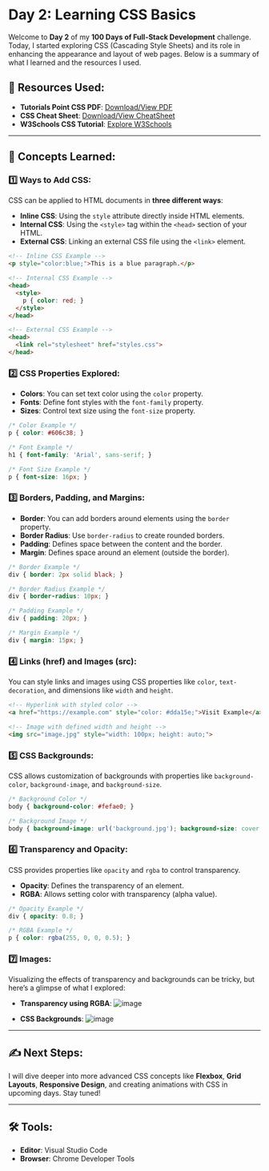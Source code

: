 # Day 2: **Learning CSS Basics**

Welcome to **Day 2** of my **100 Days of Full-Stack Development** challenge. Today, I started exploring CSS (Cascading Style Sheets) and its role in enhancing the appearance and layout of web pages. Below is a summary of what I learned and the resources I used. 

## 📘 **Resources Used**:
- **Tutorials Point CSS PDF**: [Download/View PDF](https://github.com/AnubhavChaturvedi-GitHub/AnubhavChaturvedi-GitHub/blob/main/Full-Stack%20100%20Days/Day%202/css_tutorial.pdf)
- **CSS Cheat Sheet**: [Download/View CheatSheet](https://github.com/AnubhavChaturvedi-GitHub/AnubhavChaturvedi-GitHub/blob/main/Full-Stack%20100%20Days/Day%202/css-cheatsheet.pdf)
- **W3Schools CSS Tutorial**: [Explore W3Schools](https://www.w3schools.com/html/html_css.asp)

---

## 🧠 **Concepts Learned**:

### 1️⃣ **Ways to Add CSS**:
CSS can be applied to HTML documents in **three different ways**:
- **Inline CSS**: Using the `style` attribute directly inside HTML elements.
- **Internal CSS**: Using the `<style>` tag within the `<head>` section of your HTML.
- **External CSS**: Linking an external CSS file using the `<link>` element.

```html
<!-- Inline CSS Example -->
<p style="color:blue;">This is a blue paragraph.</p>

<!-- Internal CSS Example -->
<head>
  <style>
    p { color: red; }
  </style>
</head>

<!-- External CSS Example -->
<head>
  <link rel="stylesheet" href="styles.css">
</head>
```

### 2️⃣ **CSS Properties Explored**:

- **Colors**: You can set text color using the `color` property.
- **Fonts**: Define font styles with the `font-family` property.
- **Sizes**: Control text size using the `font-size` property.

```css
/* Color Example */
p { color: #606c38; }

/* Font Example */
h1 { font-family: 'Arial', sans-serif; }

/* Font Size Example */
p { font-size: 16px; }
```

### 3️⃣ **Borders, Padding, and Margins**:

- **Border**: You can add borders around elements using the `border` property.
- **Border Radius**: Use `border-radius` to create rounded borders.
- **Padding**: Defines space between the content and the border.
- **Margin**: Defines space around an element (outside the border).

```css
/* Border Example */
div { border: 2px solid black; }

/* Border Radius Example */
div { border-radius: 10px; }

/* Padding Example */
div { padding: 20px; }

/* Margin Example */
div { margin: 15px; }
```

### 4️⃣ **Links (href) and Images (src)**:
You can style links and images using CSS properties like `color`, `text-decoration`, and dimensions like `width` and `height`.

```html
<!-- Hyperlink with styled color -->
<a href="https://example.com" style="color: #dda15e;">Visit Example</a>

<!-- Image with defined width and height -->
<img src="image.jpg" style="width: 100px; height: auto;">
```

### 5️⃣ **CSS Backgrounds**:
CSS allows customization of backgrounds with properties like `background-color`, `background-image`, and `background-size`.

```css
/* Background Color */
body { background-color: #fefae0; }

/* Background Image */
body { background-image: url('background.jpg'); background-size: cover; }
```

### 6️⃣ **Transparency and Opacity**:
CSS provides properties like `opacity` and `rgba` to control transparency.

- **Opacity**: Defines the transparency of an element.
- **RGBA**: Allows setting color with transparency (alpha value).

```css
/* Opacity Example */
div { opacity: 0.8; }

/* RGBA Example */
p { color: rgba(255, 0, 0, 0.5); }
```

### 7️⃣ **Images**:
Visualizing the effects of transparency and backgrounds can be tricky, but here’s a glimpse of what I explored:

- **Transparency using RGBA**:
![image](https://github.com/user-attachments/assets/02f958ac-3a15-4fb0-b82a-a1800f730272)

- **CSS Backgrounds**:
![image](https://github.com/user-attachments/assets/92f41a63-b44e-454e-a13c-370043fbcc1f)

---

## ✍️ **Next Steps**:
I will dive deeper into more advanced CSS concepts like **Flexbox**, **Grid Layouts**, **Responsive Design**, and creating animations with CSS in upcoming days. Stay tuned!

---

## 🛠 **Tools**:
- **Editor**: Visual Studio Code
- **Browser**: Chrome Developer Tools


